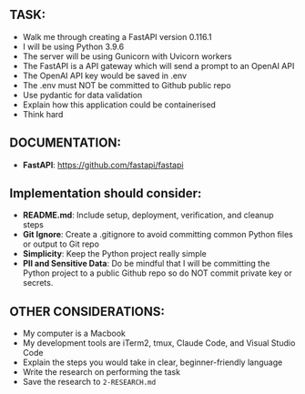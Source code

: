 ## TASK:
- Walk me through creating a FastAPI version 0.116.1
- I will be using Python 3.9.6
- The server will be using Gunicorn with Uvicorn workers
- The FastAPI is a API gateway which will send a prompt to an OpenAI API
- The OpenAI API key would be saved in .env
- The .env must NOT be committed to Github public repo
- Use pydantic for data validation
- Explain how this application could be containerised
- Think hard


<!-- ## EXAMPLES:
- [List any example files in the examples folders and explain how they should be used if any] -->

## DOCUMENTATION:
- **FastAPI**: https://github.com/fastapi/fastapi

## Implementation should consider:
- **README.md**: Include setup, deployment, verification, and cleanup steps
- **Git Ignore**: Create a .gitignore to avoid committing common Python files or output to Git repo
- **Simplicity**: Keep the Python project really simple
- **PII and Sensitive Data**: Do be mindful that I will be committing the Python project to a public Github repo so do NOT commit private key or secrets.

## OTHER CONSIDERATIONS:
- My computer is a Macbook
- My development tools are iTerm2, tmux, Claude Code, and Visual Studio Code
- Explain the steps you would take in clear, beginner-friendly language
- Write the research on performing the task
- Save the research to `2-RESEARCH.md`